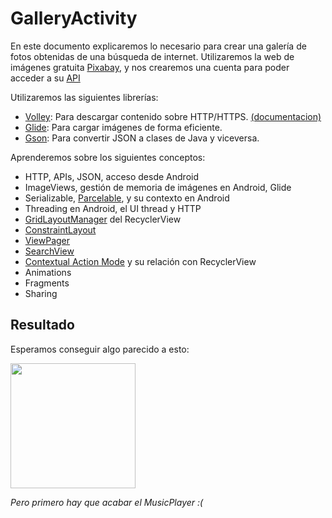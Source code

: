 # GalleryActivity

En este documento explicaremos lo necesario para crear una galería de fotos obtenidas de una búsqueda de internet.
Utilizaremos la web de imágenes gratuita [Pixabay](https://pixabay.com/en/), y nos crearemos una cuenta para poder acceder a su [API](https://pixabay.com/api/docs/)

Utilizaremos las siguientes librerías:
* [Volley](https://github.com/google/volley): Para descargar contenido sobre HTTP/HTTPS. [(documentacion)](https://developer.android.com/training/volley/)
* [Glide](https://github.com/bumptech/glide): Para cargar imágenes de forma eficiente.
* [Gson](https://github.com/google/gson): Para convertir JSON a clases de Java y viceversa.


Aprenderemos sobre los siguientes conceptos:
* HTTP, APIs, JSON, acceso desde Android
* ImageViews, gestión de memoria de imágenes en Android, Glide
* Serializable, [Parcelable](https://developer.android.com/reference/android/os/Parcelable), y su contexto en Android
* Threading en Android, el UI thread y HTTP
* [GridLayoutManager](https://developer.android.com/reference/android/support/v7/widget/GridLayoutManager) del RecyclerView
* [ConstraintLayout](https://developer.android.com/reference/android/support/constraint/ConstraintLayout)
* [ViewPager](https://developer.android.com/reference/android/support/v4/view/ViewPager)
* [SearchView](https://developer.android.com/reference/android/widget/SearchView)
* [Contextual Action Mode](https://developer.android.com/guide/topics/ui/menus#context-menu) y su relación con RecyclerView
* Animations
* Fragments
* Sharing



## Resultado

Esperamos conseguir algo parecido a esto:

<img src="https://user-images.githubusercontent.com/4309591/52182283-e98b3600-27fb-11e9-8f03-dab184746aca.jpg" width=200/>




*Pero primero hay que acabar el MusicPlayer :(*
